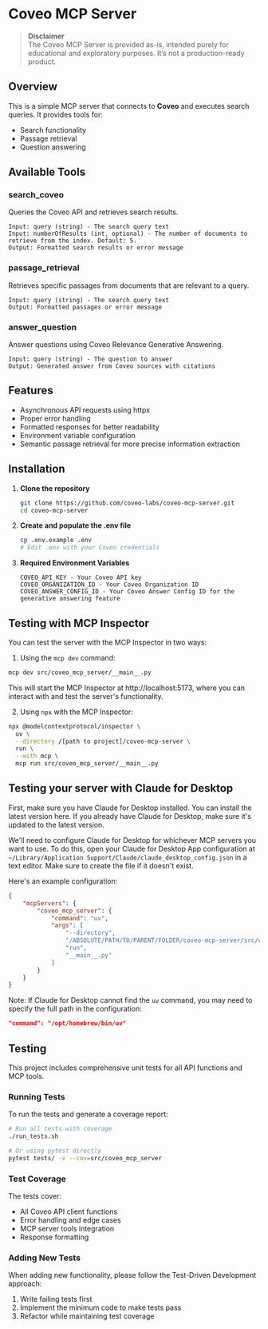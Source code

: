 # Coveo MCP Server

> **Disclaimer**  
The Coveo MCP Server is provided as-is, intended purely for educational and exploratory purposes. It’s not a production-ready product.

## Overview
This is a simple MCP server that connects to **Coveo** and executes search queries. It provides tools for:

- Search functionality
- Passage retrieval
- Question answering

## Available Tools

### search_coveo
Queries the Coveo API and retrieves search results.
```
Input: query (string) - The search query text
Input: numberOfResults (int, optional) - The number of documents to retrieve from the index. Default: 5.
Output: Formatted search results or error message
```

### passage_retrieval
Retrieves specific passages from documents that are relevant to a query.
```
Input: query (string) - The search query text
Output: Formatted passages or error message
```

### answer_question
Answer questions using Coveo Relevance Generative Answering.
```
Input: query (string) - The question to answer
Output: Generated answer from Coveo sources with citations
```

## Features
- Asynchronous API requests using httpx
- Proper error handling
- Formatted responses for better readability
- Environment variable configuration
- Semantic passage retrieval for more precise information extraction

## Installation
1. **Clone the repository**
   ```bash
   git clone https://github.com/coveo-labs/coveo-mcp-server.git
   cd coveo-mcp-server
   ```

2. **Create and populate the .env file**
   ```bash
   cp .env.example .env
   # Edit .env with your Coveo credentials
   ```

3. **Required Environment Variables**
   ```
   COVEO_API_KEY - Your Coveo API key
   COVEO_ORGANIZATION_ID - Your Coveo Organization ID
   COVEO_ANSWER_CONFIG_ID - Your Coveo Answer Config ID for the generative answering feature
   ```

## Testing with MCP Inspector
You can test the server with the MCP Inspector in two ways:

1. Using the `mcp dev` command:
```bash
mcp dev src/coveo_mcp_server/__main__.py
```
This will start the MCP Inspector at http://localhost:5173, where you can interact with and test the server's functionality.

2. Using `npx` with the MCP Inspector:
```bash
npx @modelcontextprotocol/inspector \
  uv \
  --directory /[path to project]/coveo-mcp-server \
  run \
  --with mcp \
  mcp run src/coveo_mcp_server/__main__.py
```

## Testing your server with Claude for Desktop

First, make sure you have Claude for Desktop installed. You can install the latest version here. If you already have Claude for Desktop, make sure it's updated to the latest version.

We'll need to configure Claude for Desktop for whichever MCP servers you want to use. To do this, open your Claude for Desktop App configuration at `~/Library/Application Support/Claude/claude_desktop_config.json` in a text editor. Make sure to create the file if it doesn't exist.

Here's an example configuration:

```json
{
    "mcpServers": {
        "coveo_mcp_server": {
            "command": "uv",
            "args": [
                "--directory",
                "/ABSOLUTE/PATH/TO/PARENT/FOLDER/coveo-mcp-server/src/coveo_mcp_server",
                "run",
                "__main__.py"
            ]
        }
    }
}
```

Note: If Claude for Desktop cannot find the `uv` command, you may need to specify the full path in the configuration:
```json
"command": "/opt/homebrew/bin/uv"
```

## Testing
This project includes comprehensive unit tests for all API functions and MCP tools.

### Running Tests
To run the tests and generate a coverage report:

```bash
# Run all tests with coverage
./run_tests.sh

# Or using pytest directly
pytest tests/ -v --cov=src/coveo_mcp_server
```

### Test Coverage
The tests cover:
- All Coveo API client functions
- Error handling and edge cases
- MCP server tools integration
- Response formatting

### Adding New Tests
When adding new functionality, please follow the Test-Driven Development approach:
1. Write failing tests first
2. Implement the minimum code to make tests pass
3. Refactor while maintaining test coverage